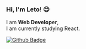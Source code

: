 ### Hi, I'm Leto! 😊

<p align="left">
I am <strong>Web Developer</strong>, <br> I am currently studying React.
</p>

[![Github Badge](https://img.shields.io/badge/-Github-000?style=flat-square&logo=Github&logoColor=white&link=https://github.com/leto3g)](https://github.com/leto3g)
